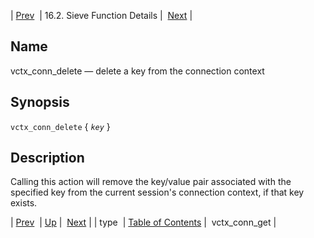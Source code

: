 | [Prev](sieve.ref.type)  | 16.2. Sieve Function Details |  [Next](sieve.ref.vctx_conn_get.php) |

<a name="sieve.ref.vctx_conn_delete"></a>
## Name

vctx_conn_delete — delete a key from the connection context

## Synopsis

`vctx_conn_delete` { *`key`* }

<a name="idp31353232"></a>
## Description

Calling this action will remove the key/value pair associated with the specified key from the current session's connection context, if that key exists.

| [Prev](sieve.ref.type)  | [Up](sieve.ref.files.php) |  [Next](sieve.ref.vctx_conn_get.php) |
| type  | [Table of Contents](index) |  vctx_conn_get |
